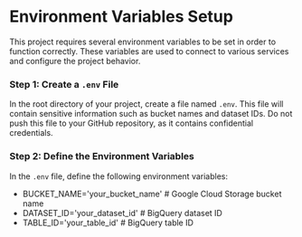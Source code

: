 # Environment Variables Setup

This project requires several environment variables to be set in order to function correctly. These variables are used to connect to various services and configure the project behavior.

### Step 1: Create a `.env` File

In the root directory of your project, create a file named `.env`. This file will contain sensitive information such as bucket names and dataset IDs. Do not push this file to your GitHub repository, as it contains confidential credentials.

### Step 2: Define the Environment Variables

In the `.env` file, define the following environment variables:
- BUCKET_NAME='your_bucket_name' # Google Cloud Storage bucket name
- DATASET_ID='your_dataset_id' # BigQuery dataset ID
- TABLE_ID='your_table_id' # BigQuery table ID
